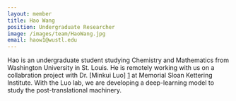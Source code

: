 ```yaml
---
layout: member
title: Hao Wang
position: Undergraduate Researcher
image: /images/team/HaoWang.jpg
email: haow1@wustl.edu
---
```


Hao is an undergraduate student studying Chemistry and Mathematics from Washington University in St. Louis. He is remotely working with us on a collabration project with Dr. [Minkui Luo] [1] at Memorial Sloan Kettering Institute. With the Luo lab, we are developing a deep-learning model to study the post-translational machinery.

[1]: https://www.mskcc.org/research/ski/labs/minkui-luo

